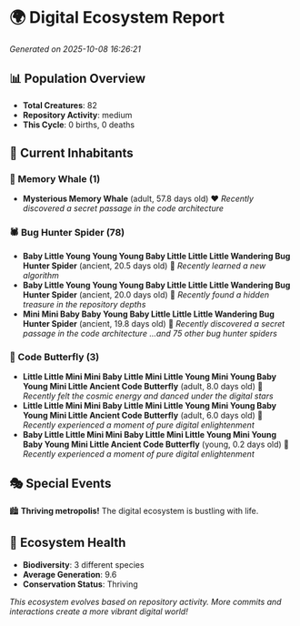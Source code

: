 # 🌍 Digital Ecosystem Report
*Generated on 2025-10-08 16:26:21*

## 📊 Population Overview
- **Total Creatures**: 82
- **Repository Activity**: medium
- **This Cycle**: 0 births, 0 deaths

## 👥 Current Inhabitants

### 🐋 Memory Whale (1)
- **Mysterious Memory Whale** (adult, 57.8 days old) ❤️
  *Recently discovered a secret passage in the code architecture*

### 🕷️ Bug Hunter Spider (78)
- **Baby Little Young Young Young Baby Little Little Little Wandering Bug Hunter Spider** (ancient, 20.5 days old) 💛
  *Recently learned a new algorithm*
- **Baby Little Young Young Young Baby Little Little Little Wandering Bug Hunter Spider** (ancient, 20.0 days old) 💛
  *Recently found a hidden treasure in the repository depths*
- **Mini Mini Baby Baby Young Baby Little Little Little Wandering Bug Hunter Spider** (ancient, 19.8 days old) 💚
  *Recently discovered a secret passage in the code architecture*
  *...and 75 other bug hunter spiders*

### 🦋 Code Butterfly (3)
- **Little Little Mini Mini Baby Little Mini Little Young Mini Young Baby Young Mini Little Ancient Code Butterfly** (adult, 8.0 days old) 💚
  *Recently felt the cosmic energy and danced under the digital stars*
- **Little Little Mini Mini Baby Little Mini Little Young Mini Young Baby Young Mini Little Ancient Code Butterfly** (adult, 6.0 days old) 💚
  *Recently experienced a moment of pure digital enlightenment*
- **Baby Little Little Mini Mini Baby Little Mini Little Young Mini Young Baby Young Mini Little Ancient Code Butterfly** (young, 0.2 days old) 💚
  *Recently experienced a moment of pure digital enlightenment*

## 🎭 Special Events

🏙️ **Thriving metropolis!** The digital ecosystem is bustling with life.

## 🔬 Ecosystem Health
- **Biodiversity**: 3 different species
- **Average Generation**: 9.6
- **Conservation Status**: Thriving

*This ecosystem evolves based on repository activity. More commits and interactions create a more vibrant digital world!*